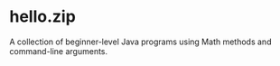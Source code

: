 # hello.zip
A collection of beginner-level Java programs using Math methods and command-line arguments.
